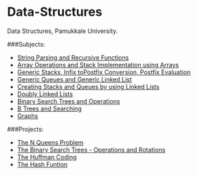 Data-Structures
===============

Data Structures, Pamukkale University.

###Subjects:
+ [String Parsing and Recursive Functions]()
+ [Array Operations and Stack Implementation using Arrays]()
+ [Generic Stacks, Infix toPostfix Conversion, Postfix Evaluation]()
+ [Generic Queues and Generic Linked List]()
+ [Creating Stacks and Queues by using Linked Lists]()
+ [Doubly Linked Lists]()
+ [Binary Search Trees and Operations]()
+ [B Trees and Searching]()
+ [Graphs]()

###Projects:
+ [The N Queens Problem]()
+ [The Binary Search Trees - Operations and Rotations]()
+ [The Huffman Coding]()
+ [The Hash Funtion]()
